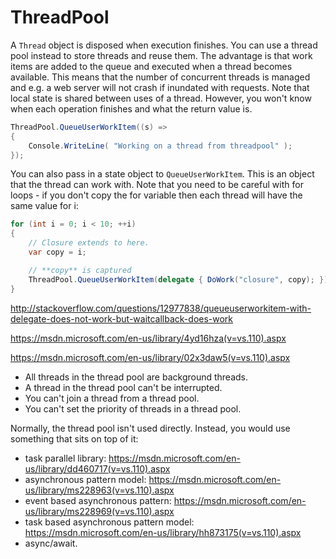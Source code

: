 # ThreadPool

A `Thread` object is disposed when execution finishes. You can use a thread pool instead to store threads and reuse them. The advantage is that work items are added to the queue and executed when a thread becomes available. This means that the number of concurrent threads is managed and e.g. a web server will not crash if inundated with requests. Note that local state is shared between uses of a thread. However, you won't know when each operation finishes and what the return value is.

```csharp
ThreadPool.QueueUserWorkItem((s) =>
{
    Console.WriteLine( "Working on a thread from threadpool" );
});
```

You can also pass in a state object to `QueueUserWorkItem`. This is an object that the thread can work with. Note that you need to be careful with for loops - if you don't copy the for variable then each thread will have the same value for i:

```csharp
for (int i = 0; i < 10; ++i)
{
    // Closure extends to here.
    var copy = i;

    // **copy** is captured
    ThreadPool.QueueUserWorkItem(delegate { DoWork("closure", copy); });
}
```
http://stackoverflow.com/questions/12977838/queueuserworkitem-with-delegate-does-not-work-but-waitcallback-does-work

https://msdn.microsoft.com/en-us/library/4yd16hza(v=vs.110).aspx



https://msdn.microsoft.com/en-us/library/02x3daw5(v=vs.110).aspx 

- All threads in the thread pool are background threads.
- A thread in the thread pool can't be interrupted.
- You can't join a thread from a thread pool.
- You can't set the priority of threads in a thread pool.



Normally, the thread pool isn't used directly. Instead, you would use something that sits on top of it:

- task parallel library: https://msdn.microsoft.com/en-us/library/dd460717(v=vs.110).aspx 
- asynchronous pattern model: https://msdn.microsoft.com/en-us/library/ms228963(v=vs.110).aspx 
- event based asynchronous pattern: https://msdn.microsoft.com/en-us/library/ms228969(v=vs.110).aspx 
- task based asynchronous pattern model:  https://msdn.microsoft.com/en-us/library/hh873175(v=vs.110).aspx 
- async/await.


<!--stackedit_data:
eyJoaXN0b3J5IjpbLTU5MjEzMTE5MCwxMTgwNDMwNTUxXX0=
-->